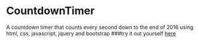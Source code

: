 # CountdownTimer
A countdown timer that counts every second down to the end of 2016 using html, css, javascript, jquery and bootstrap
###try it out yourself [here](https://htmlpreview.github.io/?https://github.com/pragyagoel04/CountdownTimer/blob/master/countDownTimer.html)

